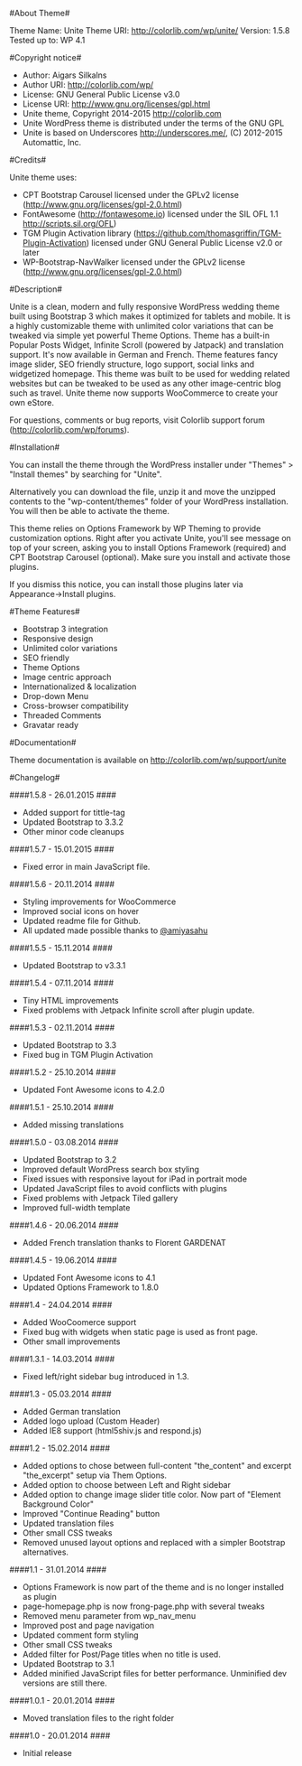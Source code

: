 #About Theme#

Theme Name: Unite
Theme URI: http://colorlib.com/wp/unite/
Version: 1.5.8
Tested up to: WP 4.1

#Copyright notice#

* Author: Aigars Silkalns
* Author URI: http://colorlib.com/wp/
* License: GNU General Public License v3.0
* License URI: http://www.gnu.org/licenses/gpl.html
* Unite theme, Copyright 2014-2015 http://colorlib.com
* Unite WordPress theme is distributed under the terms of the GNU GPL
* Unite is based on Underscores http://underscores.me/, (C) 2012-2015 Automattic, Inc.

#Credits#

Unite theme uses:

* CPT Bootstrap Carousel licensed under the GPLv2 license (http://www.gnu.org/licenses/gpl-2.0.html)
* FontAwesome (http://fontawesome.io) licensed under the SIL OFL 1.1 http://scripts.sil.org/OFL)
* TGM Plugin Activation library (https://github.com/thomasgriffin/TGM-Plugin-Activation) licensed under GNU General Public License v2.0 or later
* WP-Bootstrap-NavWalker licensed under the GPLv2 license (http://www.gnu.org/licenses/gpl-2.0.html)

#Description#

Unite is a clean, modern and fully responsive WordPress wedding theme built using Bootstrap 3 which makes it optimized for tablets and mobile. It is a highly customizable theme with unlimited color variations that can be tweaked via simple yet powerful Theme Options. Theme has a built-in Popular Posts Widget, Infinite Scroll (powered by Jatpack) and translation support. It's now available in German and French. Theme features fancy image slider, SEO friendly structure, logo support, social links and widgetized homepage.  This theme was built to be used for wedding related websites but can be tweaked to be used as any other image-centric blog such as travel. Unite theme now supports WooCommerce to create your own eStore.

For questions, comments or bug reports, visit Colorlib support forum (http://colorlib.com/wp/forums).

#Installation#

You can install the theme through the WordPress installer under "Themes" > "Install themes" by searching for "Unite".

Alternatively you can download the file, unzip it and move the unzipped contents to the "wp-content/themes" folder of your WordPress installation. You will then be able to activate the theme.

This theme relies on Options Framework by WP Theming to provide customization options.
Right after you activate Unite, you'll see message on top of your screen, asking you to install Options Framework (required) and CPT Bootstrap Carousel (optional). Make sure you install and activate those plugins.

If you dismiss this notice, you can install those plugins later via Appearance->Install plugins.

#Theme Features#

* Bootstrap 3 integration
* Responsive design
* Unlimited color variations
* SEO friendly
* Theme Options
* Image centric approach
* Internationalized & localization
* Drop-down Menu
* Cross-browser compatibility
* Threaded Comments
* Gravatar ready

#Documentation#

Theme documentation is available on http://colorlib.com/wp/support/unite

#Changelog#

####1.5.8 - 26.01.2015 ####

* Added support for tittle-tag
* Updated Bootstrap to 3.3.2
* Other minor code cleanups

####1.5.7 - 15.01.2015 ####

* Fixed error in main JavaScript file. 

####1.5.6 - 20.11.2014 ####

* Styling improvements for WooCommerce
* Improved social icons on hover
* Updated readme file for Github.
* All updated made possible thanks to [@amiyasahu](https://github.com/amiyasahu) 

####1.5.5 - 15.11.2014 ####

* Updated Bootstrap to v3.3.1

####1.5.4 - 07.11.2014 ####

* Tiny HTML improvements
* Fixed problems with Jetpack Infinite scroll after plugin update. 

####1.5.3 - 02.11.2014 ####

* Updated Bootstrap to 3.3
* Fixed bug in TGM Plugin Activation

####1.5.2 - 25.10.2014 ####

* Updated Font Awesome icons to 4.2.0

####1.5.1 - 25.10.2014 ####

* Added missing translations

####1.5.0 - 03.08.2014 ####

* Updated Bootstrap to 3.2
* Improved default WordPress search box styling
* Fixed issues with responsive layout for iPad in portrait mode
* Updated JavaScript files to avoid conflicts with plugins
* Fixed problems with Jetpack Tiled gallery
* Improved full-width template

####1.4.6 - 20.06.2014 ####

* Added French translation thanks to Florent GARDENAT

####1.4.5 - 19.06.2014 ####

* Updated Font Awesome icons to 4.1
* Updated Options Framework to 1.8.0

####1.4 - 24.04.2014 ####

* Added WooCoomerce support
* Fixed bug with widgets when static page is used as front page.
* Other small improvements

####1.3.1 - 14.03.2014 ####

* Fixed left/right sidebar bug introduced in 1.3.

####1.3 - 05.03.2014 ####

* Added German translation
* Added logo upload (Custom Header)
* Added IE8 support (html5shiv.js and respond.js)

####1.2 - 15.02.2014 ####
* Added options to chose between full-content "the_content" and excerpt "the_excerpt" setup via Them Options.
* Added option to choose between Left and Right sidebar
* Added option to change image slider title color. Now part of "Element Background Color"
* Improved "Continue Reading" button
* Updated translation files
* Other small CSS tweaks
* Removed unused layout options and replaced with a simpler Bootstrap alternatives.

####1.1 - 31.01.2014 ####
* Options Framework  is now part of the theme and is no longer installed as plugin
* page-homepage.php is now frong-page.php with several tweaks
* Removed menu parameter from wp_nav_menu
* Improved post and page navigation
* Updated comment form styling
* Other small CSS tweaks
* Added filter for Post/Page titles when no title is used.
* Updated Bootstrap to 3.1
* Added minified JavaScript files for better performance. Unminified dev versions are still there.

####1.0.1 - 20.01.2014 ####
* Moved translation files to the right folder

####1.0 - 20.01.2014 ####
* Initial release
